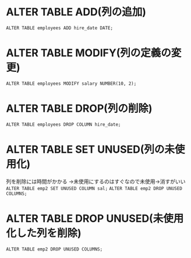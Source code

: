 # ALTER TABLE ADD(列の追加)
`ALTER TABLE employees ADD hire_date DATE;`
# ALTER TABLE MODIFY(列の定義の変更)
`ALTER TABLE employees MODIFY salary NUMBER(10, 2);`
# ALTER TABLE DROP(列の削除)
`ALTER TABLE employees DROP COLUMN hire_date;`
# ALTER TABLE SET UNUSED(列の未使用化)
列を削除には時間がかかる
→未使用にするのはすぐなので未使用→消すがいい
`ALTER TABLE emp2 SET UNUSED COLUMN sal;`
`ALTER TABLE emp2 DROP UNUSED COLUMNS;`
# ALTER TABLE DROP UNUSED(未使用化した列を削除)
`ALTER TABLE emp2 DROP UNUSED COLUMNS;`
